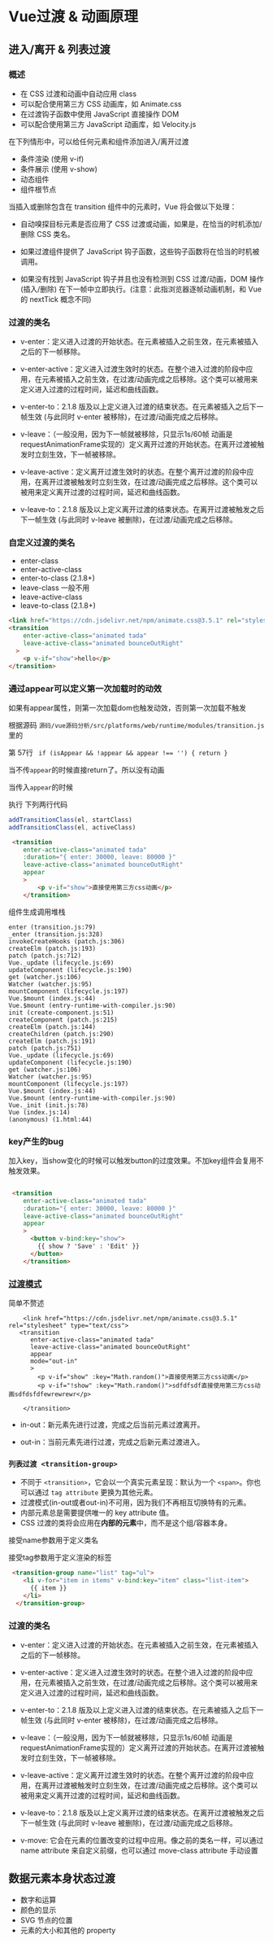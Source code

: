 # Vue过渡 & 动画原理

## 进入/离开 & 列表过渡

### 概述
- 在 CSS 过渡和动画中自动应用 class
- 可以配合使用第三方 CSS 动画库，如 Animate.css
- 在过渡钩子函数中使用 JavaScript 直接操作 DOM
- 可以配合使用第三方 JavaScript 动画库，如 Velocity.js


在下列情形中，可以给任何元素和组件添加进入/离开过渡


- 条件渲染 (使用 v-if)
- 条件展示 (使用 v-show)
- 动态组件
- 组件根节点

当插入或删除包含在 transition 组件中的元素时，Vue 将会做以下处理：

- 自动嗅探目标元素是否应用了 CSS 过渡或动画，如果是，在恰当的时机添加/删除 CSS 类名。

- 如果过渡组件提供了 JavaScript 钩子函数，这些钩子函数将在恰当的时机被调用。

- 如果没有找到 JavaScript 钩子并且也没有检测到 CSS 过渡/动画，DOM 操作 (插入/删除) 在下一帧中立即执行。(注意：此指浏览器逐帧动画机制，和 Vue 的 nextTick 概念不同)


### 过渡的类名

- v-enter：定义进入过渡的开始状态。在元素被插入之前生效，在元素被插入之后的下一帧移除。

- v-enter-active：定义进入过渡生效时的状态。在整个进入过渡的阶段中应用，在元素被插入之前生效，在过渡/动画完成之后移除。这个类可以被用来定义进入过渡的过程时间，延迟和曲线函数。

- v-enter-to：2.1.8 版及以上定义进入过渡的结束状态。在元素被插入之后下一帧生效 (与此同时 v-enter 被移除)，在过渡/动画完成之后移除。

- v-leave：（一般没用，因为下一帧就被移除，只显示1s/60帧 动画是 requestAnimationFrame实现的）定义离开过渡的开始状态。在离开过渡被触发时立刻生效，下一帧被移除。

- v-leave-active：定义离开过渡生效时的状态。在整个离开过渡的阶段中应用，在离开过渡被触发时立刻生效，在过渡/动画完成之后移除。这个类可以被用来定义离开过渡的过程时间，延迟和曲线函数。

- v-leave-to：2.1.8 版及以上定义离开过渡的结束状态。在离开过渡被触发之后下一帧生效 (与此同时 v-leave 被删除)，在过渡/动画完成之后移除。



### 自定义过渡的类名

- enter-class
- enter-active-class
- enter-to-class (2.1.8+)
- leave-class 一般不用
- leave-active-class
- leave-to-class (2.1.8+)


```html
<link href="https://cdn.jsdelivr.net/npm/animate.css@3.5.1" rel="stylesheet" type="text/css">
<transition
    enter-active-class="animated tada"
    leave-active-class="animated bounceOutRight"
  >
    <p v-if="show">hello</p>
</transition>
```


### 通过appear可以定义第一次加载时的动效

如果有appear属性，则第一次加载dom也触发动效，否则第一次加载不触发

根据源码 `源码/vue源码分析/src/platforms/web/runtime/modules/transition.js`里的

第 57行  ` if (isAppear && !appear && appear !== '') { return }`

当不传`appear`的时候直接return了。所以没有动画

当传入`appear`的时候

执行 下列两行代码

```js
addTransitionClass(el, startClass)
addTransitionClass(el, activeClass)
```

```html
 <transition
    enter-active-class="animated tada"
    :duration="{ enter: 30000, leave: 80000 }"
    leave-active-class="animated bounceOutRight"
    appear
    >
        <p v-if="show">直接使用第三方css动画</p>
    </transition>
```

组件生成调用堆栈

```
enter (transition.js:79)
_enter (transition.js:328)
invokeCreateHooks (patch.js:306)
createElm (patch.js:193)
patch (patch.js:712)
Vue._update (lifecycle.js:69)
updateComponent (lifecycle.js:190)
get (watcher.js:106)
Watcher (watcher.js:95)
mountComponent (lifecycle.js:197)
Vue.$mount (index.js:44)
Vue.$mount (entry-runtime-with-compiler.js:90)
init (create-component.js:51)
createComponent (patch.js:215)
createElm (patch.js:144)
createChildren (patch.js:290)
createElm (patch.js:191)
patch (patch.js:751)
Vue._update (lifecycle.js:69)
updateComponent (lifecycle.js:190)
get (watcher.js:106)
Watcher (watcher.js:95)
mountComponent (lifecycle.js:197)
Vue.$mount (index.js:44)
Vue.$mount (entry-runtime-with-compiler.js:90)
Vue._init (init.js:78)
Vue (index.js:14)
(anonymous) (1.html:44)
```


### key产生的bug
加入key，当show变化的时候可以触发button的过度效果。不加key组件会复用不触发效果。

```html

 <transition
    enter-active-class="animated tada"
    :duration="{ enter: 30000, leave: 80000 }"
    leave-active-class="animated bounceOutRight"
    appear
    >
      <button v-bind:key="show">
        {{ show ? 'Save' : 'Edit' }}
      </button>
    </transition>
```

### [过渡模式](https://cn.vuejs.org/v2/guide/transitions.html#%E8%BF%87%E6%B8%A1%E6%A8%A1%E5%BC%8F)

简单不赘述

```
    <link href="https://cdn.jsdelivr.net/npm/animate.css@3.5.1" rel="stylesheet" type="text/css">
   <transition
      enter-active-class="animated tada"
      leave-active-class="animated bounceOutRight"
      appear
      mode="out-in"
      >
        <p v-if="show" :key="Math.random()">直接使用第三方css动画</p>
        <p v-if="!show" :key="Math.random()">sdfdfsdf直接使用第三方css动画sdfdsfdfewrewrewr</p>

    </transition>

```

- in-out：新元素先进行过渡，完成之后当前元素过渡离开。

- out-in：当前元素先进行过渡，完成之后新元素过渡进入。



### `列表过渡 <transition-group>`


- 不同于 `<transition>`，它会以一个真实元素呈现：默认为一个 `<span>`。你也可以通过 `tag attribute` 更换为其他元素。
- 过渡模式(in-out或者out-in)不可用，因为我们不再相互切换特有的元素。
- 内部元素总是需要提供唯一的 key attribute 值。
- CSS 过渡的类将会应用在**内部的元素**中，而不是这个组/容器本身。


接受name参数用于定义类名

接受tag参数用于定义渲染的标签

```html
 <transition-group name="list" tag="ul">
    <li v-for="item in items" v-bind:key="item" class="list-item">
      {{ item }}
    </li>
  </transition-group>
```

### 过渡的类名

- v-enter：定义进入过渡的开始状态。在元素被插入之前生效，在元素被插入之后的下一帧移除。

- v-enter-active：定义进入过渡生效时的状态。在整个进入过渡的阶段中应用，在元素被插入之前生效，在过渡/动画完成之后移除。这个类可以被用来定义进入过渡的过程时间，延迟和曲线函数。

- v-enter-to：2.1.8 版及以上定义进入过渡的结束状态。在元素被插入之后下一帧生效 (与此同时 v-enter 被移除)，在过渡/动画完成之后移除。

- v-leave：（一般没用，因为下一帧就被移除，只显示1s/60帧 动画是 requestAnimationFrame实现的）定义离开过渡的开始状态。在离开过渡被触发时立刻生效，下一帧被移除。

- v-leave-active：定义离开过渡生效时的状态。在整个离开过渡的阶段中应用，在离开过渡被触发时立刻生效，在过渡/动画完成之后移除。这个类可以被用来定义离开过渡的过程时间，延迟和曲线函数。

- v-leave-to：2.1.8 版及以上定义离开过渡的结束状态。在离开过渡被触发之后下一帧生效 (与此同时 v-leave 被删除)，在过渡/动画完成之后移除。

- v-move: 它会在元素的位置改变的过程中应用。像之前的类名一样，可以通过 name attribute 来自定义前缀，也可以通过 move-class attribute 手动设置


## 数据元素本身状态过渡

- 数字和运算
- 颜色的显示
- SVG 节点的位置
- 元素的大小和其他的 property